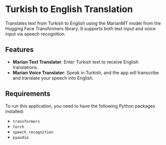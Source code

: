 # Turkish to English Translation

Translates text from Turkish to English using the MarianMT model from the Hugging Face Transformers library. It supports both text input and voice input via speech recognition.

## Features
- **Marian Text Translater**: Enter Turkish text to receive English translations.
- **Marian Voice Translater**: Speak in Turkish, and the app will transcribe and translate your speech into English.

## Requirements
To run this application, you need to have the following Python packages installed:
- `transformers`
- `torch`
- `speech_recognition`
- `pyaudio`
